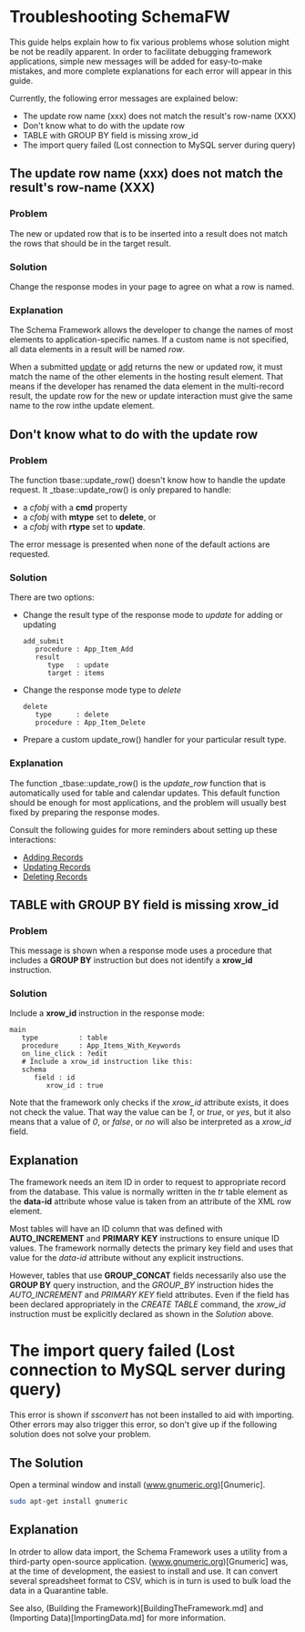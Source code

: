 # Troubleshooting SchemaFW

This guide helps explain how to fix various problems whose solution might
be not be readily apparent.  In order to facilitate debugging framework
applications, simple new messages will be added for easy-to-make mistakes,
and more complete explanations for each error will appear in this guide.

Currently, the following error messages are explained below:

- The update row name (xxx) does not match the result's row-name (XXX)
- Don't know what to do with the update row
- TABLE with GROUP BY field is missing xrow_id
- The import query failed (Lost connection to MySQL server during query)

## The update row name (xxx) does not match the result's row-name (XXX)

### Problem

The new or updated row that is to be inserted into a result does not match
the rows that should be in the target result.

### Solution

Change the response modes in your page to agree on what a row is named.

### Explanation

The Schema Framework allows the developer to change the names of most elements
to application-specific names.  If a custom name is not specified, all data
elements in a result will be named *row*.

When a submitted [update](CSUpdateInteraction.md) or [add](CSCreateInteraction.md)
returns the new or updated row, it must match the name of the other elements in
the hosting result element.  That means if the developer has renamed the data
element in the multi-record result, the update row for the new or update interaction
must give the same name to the row inthe update element.

## Don't know what to do with the update row

### Problem

The function tbase::update_row() doesn't know how to handle the update request.
It _tbase::update_row() is only prepared to handle:
- a _cfobj_ with a **cmd** property
- a _cfobj_ with **mtype** set to **delete**, or
- a _cfobj_ with **rtype** set to **update**.

The error message is presented when none of the default actions are requested.

### Solution

There are two options:
- Change the result type of the response mode to _update_ for adding or updating
   ~~~srm
   add_submit
      procedure : App_Item_Add
      result
         type   : update
         target : items
   ~~~
- Change the response mode type to _delete_
   ~~~srm
   delete
      type      : delete
      procedure : App_Item_Delete
   ~~~
- Prepare a custom update_row() handler for your particular result type.

### Explanation

The function _tbase::update_row() is the *update_row* function that is automatically
used for table and calendar updates.  This default function should be enough for most
applications, and the problem will usually best fixed by preparing the response modes.

Consult the following guides for more reminders about setting up these interactions:

- [Adding Records](CSCreateInteraction.md)
- [Updating Records](CSUpdateInteraction.md)
- [Deleting Records](CSDeleteInteraction.md)


## TABLE with GROUP BY field is missing xrow_id

### Problem

This message is shown when a response mode uses a procedure that includes
 a **GROUP BY** instruction but does not identify a **xrow_id** instruction.

### Solution

Include a **xrow_id** instruction in the response mode:

~~~srm
main
   type          : table
   procedure     : App_Items_With_Keywords
   on_line_click : ?edit
   # Include a xrow_id instruction like this:
   schema
      field : id
         xrow_id : true
~~~

Note that the framework only checks if the *xrow_id* attribute exists, it does
not check the value.  That way the value can be *1*, or *true*, or *yes*, but
it also means that a value of *0*, or *false*, or *no* will also be interpreted
as a *xrow_id* field.

## Explanation

The framework needs an item ID in order to request to appropriate record
from the database.  This value is normally written in the _tr_ table element
as the **data-id** attribute whose value is taken from an attribute of the
XML row element.

Most tables will have an ID column that was defined with **AUTO_INCREMENT**
and **PRIMARY KEY** instructions to ensure unique ID values.  The framework
normally detects the primary key field and uses that value for the *data-id*
attribute without any explicit instructions.

However, tables that use **GROUP_CONCAT** fields necessarily also use the
**GROUP BY** query instruction, and the *GROUP_BY* instruction hides the
*AUTO_INCREMENT* and *PRIMARY KEY* field attributes.  Even if the field has
been declared appropriately in the *CREATE TABLE* command, the *xrow_id*
instruction must be explicitly declared as shown in the *Solution* above.

# The import query failed (Lost connection to MySQL server during query)

This error is shown if *ssconvert* has not been installed to aid with
importing.  Other errors may also trigger this error, so don't give up
if the following solution does not solve your problem.

## The Solution

Open a terminal window and install (www.gnumeric.org)[Gnumeric].

~~~sh
sudo apt-get install gnumeric
~~~

## Explanation

In otrder to allow data import, the Schema Framework uses a utility from
a third-party open-source application.  (www.gnumeric.org)[Gnumeric] was,
at the time of development, the easiest to install and use.  It can convert
several spreadsheet format to CSV, which is in turn is used to bulk load
the data in a Quarantine table.

See also, (Building the Framework)[BuildingTheFramework.md] and
(Importing Data)[ImportingData.md] for more information.
